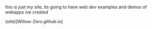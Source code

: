 this is just my site, its going to have web dev examples and demos of webapps ive created


(site)[Willow-Zero.github.io]
